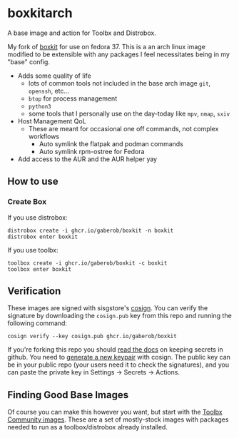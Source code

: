 # boxkitarch

A base image and action for Toolbx and Distrobox.

My fork of [boxkit](https://github.com/ublue-os/boxkit) for use on fedora 37. This is a an arch linux image modified to be extensible with any packages I feel necessitates being in my "base" config.

- Adds some quality of life
  - lots of common tools not included in the base arch image `git`, `openssh`, etc...
  - `btop` for process management
  - `python3`
  - some tools that I personally use on the day-today like `mpv`, `nmap`, `sxiv`
- Host Management QoL
  - These are meant for occasional one off commands, not complex workflows
    - Auto symlink the flatpak and podman commands
    - Auto symlink rpm-ostree for Fedora
- Add access to the AUR and the AUR helper yay

## How to use

### Create Box

If you use distrobox:

    distrobox create -i ghcr.io/gaberob/boxkit -n boxkit
    distrobox enter boxkit
    
If you use toolbx:

    toolbox create -i ghcr.io/gaberob/boxkit -c boxkit
    toolbox enter boxkit

## Verification

These images are signed with sisgstore's [cosign](https://docs.sigstore.dev/cosign/overview/). You can verify the signature by downloading the `cosign.pub` key from this repo and running the following command:

    cosign verify --key cosign.pub ghcr.io/gaberob/boxkit
    
If you're forking this repo you should [read the docs](https://docs.github.com/en/actions/security-guides/encrypted-secrets) on keeping secrets in github. You need to [generate a new keypair](https://docs.sigstore.dev/cosign/overview/) with cosign. The public key can be in your public repo (your users need it to check the signatures), and you can paste the private key in Settings -> Secrets -> Actions.



## Finding Good Base Images

Of course you can make this however you want, but start with the [Toolbx Community images](https://github.com/toolbx-images/images).
These are a set of mostly-stock images with packages needed to run as a toolbox/distrobox already installed. 
